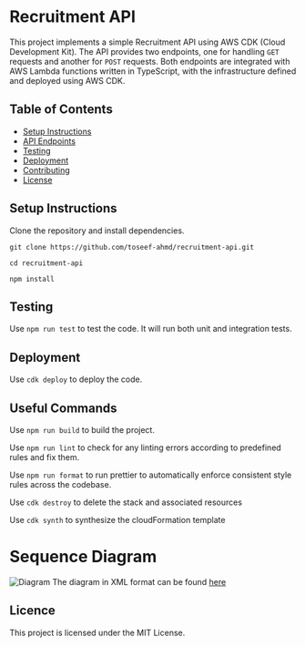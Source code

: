 # Recruitment API

This project implements a simple Recruitment API using AWS CDK (Cloud Development Kit). The API provides two endpoints, one for handling `GET` requests and another for `POST` requests. Both endpoints are integrated with AWS Lambda functions written in TypeScript, with the infrastructure defined and deployed using AWS CDK.

## Table of Contents

- [Setup Instructions](#setup-instructions)
- [API Endpoints](#api-endpoints)
- [Testing](#testing)
- [Deployment](#deployment)
- [Contributing](#useful-commands)
- [License](#license)


## Setup Instructions
Clone the repository and install dependencies.

 ``` git clone https://github.com/toseef-ahmd/recruitment-api.git  ```
 
 ``` cd recruitment-api ```

 ``` npm install ```


## Testing
Use ``` npm run test ``` to test the code. It will run both unit and integration tests.

## Deployment
Use ``` cdk deploy ``` to deploy the code.

## Useful Commands

Use ``` npm run build ``` to build the project.

Use ``` npm run lint ``` to check for any linting errors according to predefined rules and fix them. 

Use ``` npm run format ``` to run prettier to automatically enforce consistent style rules across the codebase.

Use ``` cdk destroy ``` to delete the stack and associated resources

Use ``` cdk synth ``` to synthesize the cloudFormation template

# Sequence Diagram
![Diagram](./sequence-diagram/sequence-diagram.drawio)
The diagram in XML format can be found [here](./sequence-diagram/sequence-diagram.drawio)




## Licence 
This project is licensed under the MIT License.
